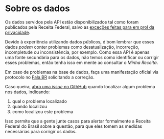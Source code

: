 # Sobre os dados


Os dados servidos pela API estão disponibilizados tal como foram publicados pela Receita Federal, salvo as [exceções feitas para em prol da privacidade](/servidor/#questoes-de-privacidade).

Devido à experiência utilizando dados públicos, é bom lembrar que esses dados _podem_ conter problemas como desatualização, incorreção, incompletude ou inconsistência, por exemplo. Como essa API é apenas uma fonte secundária para os dados, não temos como identificar ou corrigir esses problemas, então tenha isso em mente ao consultar o _Minha Receita_.

Em caso de problemas na base de dados, faça uma manifestação oficial via protocolo no [Fala.BR](https://falabr.cgu.gov.br/publico/Manifestacao/SelecionarTipoManifestacao.aspx) solicitando a correção.

Caso queira, [abra uma _issue_ no GithHub](https://github.com/cuducos/minha-receita/issues) quando localizar algum problema nos dados, indicando:

1. qual o problema localizado
1. quando localizou
1. como localizou este problema

Isso permite que a gente junte casos para alertar formalmente a Receita Federal do Brasil sobre a questão, para que eles tomem as medidas necessárias para corrigir os dados.
